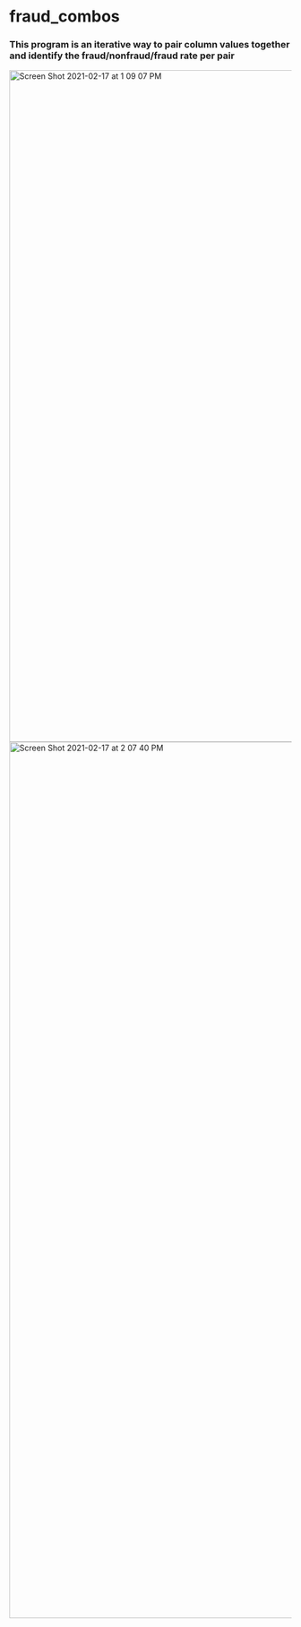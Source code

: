 # fraud_combos

### This program is an iterative way to pair column values together and identify the fraud/nonfraud/fraud rate per pair

<img width="1199" alt="Screen Shot 2021-02-17 at 1 09 07 PM" src="https://user-images.githubusercontent.com/18491142/108255067-5c388700-7121-11eb-9d26-bd936f793e28.png">


<img width="1564" alt="Screen Shot 2021-02-17 at 2 07 40 PM" src="https://user-images.githubusercontent.com/18491142/108261765-a9b8f200-7129-11eb-82c4-872d5b516366.png">

